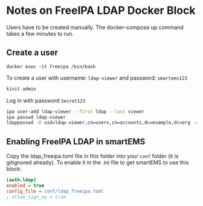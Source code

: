 # Notes on FreeIPA LDAP Docker Block

Users have to be created manually. The docker-compose up command takes a few minutes to run.

## Create a user

`docker exec -it freeipa /bin/bash`

To create a user with username: `ldap-viewer` and password: `smartems123`

```bash
kinit admin
```

Log in with password `Secret123`

```bash
ipa user-add ldap-viewer --first ldap --last viewer
ipa passwd ldap-viewer
ldappasswd -D uid=ldap-viewer,cn=users,cn=accounts,dc=example,dc=org -w test -a test -s smartems123
```

## Enabling FreeIPA LDAP in smartEMS

Copy the ldap_freeipa.toml file in this folder into your `conf` folder (it is gitignored already). To enable it in the .ini file to get smartEMS to use this block:

```ini
[auth.ldap]
enabled = true
config_file = conf/ldap_freeipa.toml
; allow_sign_up = true
```

